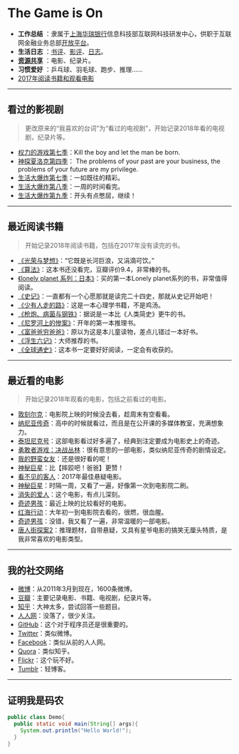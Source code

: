 #  The Game is On

- **工作总结** ：隶属于[上海华瑞银行](https://www.shrbank.com/)信息科技部互联网科技研发中心，供职于互联网金融业务总部[开放平台](https://open.hulubank.com.cn/)。
- **生活日志** ：[书评](./Books_and_Movies/Books_and_Movies.md)、[影评](./Books_and_Movies/Books_and_Movies.md)、[日志](./Stories/Stories.md)。
- **[资源共享](./Books_and_Movies/movie.md)** ：电影、纪录片。
- **习惯爱好** ：乒乓球、羽毛球、跑步、推理……
- [2017年阅读书籍和观看电影](./Books_and_Movies/2017Books_and_Movies.md)

-----------------------------

## 看过的影视剧
> 更改原来的“我喜欢的台词”为“看过的电视剧”，开始记录2018年看的电视剧，纪录片等。 

* [权力的游戏第七季](https://movie.douban.com/subject/26235354/)：Kill the boy and let the man be born.
* [神探夏洛克第四季](https://movie.douban.com/subject/25750923/)： The problems of your past are your business, the problems of your future are my privilege.
* [生活大爆炸第七季](https://movie.douban.com/subject/21339708/)：一如既往的精彩。
* [生活大爆炸第八季](https://movie.douban.com/subject/25845393/)：一周的时间看完。
* [生活大爆炸第九季](https://movie.douban.com/subject/25845400/)：开头有点憋屈，继续！

-----------

## 最近阅读书籍
> 开始记录2018年阅读书籍，包括在2017年没有读完的书。

* [《光荣与梦想》](https://book.douban.com/subject/26314954/)：“它既是长河巨浪，又涓滴可饮。”
* [《算法》](https://book.douban.com/subject/19952400/)：这本书还没看完，豆瓣评价9.4，非常棒的书。
* [《lonely planet 系列：日本》](https://book.douban.com/subject/26841390/)：买的第一本Lonely planet系列的书，非常值得阅读。
* [《史记》](https://book.douban.com/subject/1836555/)：一直都有一个心愿那就是读完二十四史，那就从史记开始吧！
* [《少有人走的路》](https://book.douban.com/subject/1775691/)：这是一本心理学书籍，不是鸡汤。
* [《枪炮、病菌与钢铁》](https://book.douban.com/subject/1813841/)：据说是一本比《人类简史》更牛的书。
* [《尼罗河上的惨案》](https://book.douban.com/subject/1813841/)：开年的第一本推理书。
* [《富爸爸穷爸爸》](https://book.douban.com/subject/3291111/)：原以为这是本儿童读物，差点儿错过一本好书。
* [《浮生六记》](https://book.douban.com/subject/26610864/)：大师推荐的书。
* [《全球通史》](https://book.douban.com/subject/1225977/)：这本书一定要好好阅读，一定会有收获的。

------------------------------

## 最近看的电影
> 开始记录2018年观看的电影，包括之前看过的电影。

- [敦刻尔克](https://movie.douban.com/subject/26607693/)：电影院上映的时候没去看，趁周末有空看看。
- [纳尼亚传奇](https://movie.douban.com/subject/1309052/)：高中的时候就看过，而且是在公开课的多媒体教室，充满想象力。
- [泰坦尼克号](https://movie.douban.com/subject/1292722/)：这部电影看过好多遍了，经典到注定要成为电影史上的奇迹。
- [勇敢者游戏：决战丛林](https://movie.douban.com/subject/26586766/)：很有意思的一部电影，类似纳尼亚传奇的剧情设定。
- [我的野蛮女友](https://movie.douban.com/subject/1292286/)：还是很好看的呢！
- [神秘巨星](https://movie.douban.com/subject/26942674/)：比【摔跤吧！爸爸】更赞！
- [看不见的客人](https://movie.douban.com/subject/26580232/)：2017年最佳悬疑电影。
- [神秘巨星](https://movie.douban.com/subject/26942674/)：时隔一周，又看了一遍，好像第一次到电影院二刷。
- [消失的爱人](https://movie.douban.com/subject/21318488/)：这个电影，有点儿深刻。
- [奇迹男孩](https://movie.douban.com/subject/26787574/)：最近上映的比较看好的电影。
- [红海行动](https://movie.douban.com/subject/26861685/)：大年初一到电影院去看的，很燃，很血腥。
- [奇迹男孩](https://movie.douban.com/subject/26787574/)：没错，我又看了一遍，非常温暖的一部电影。
- [唐人街探案2](https://movie.douban.com/subject/26698897/)：推理题材，自带悬疑，又具有星爷电影的搞笑无厘头特质，是我非常喜欢的电影类型。

-----------------------------

## 我的社交网络
- [微博](http://weibo.com/lingtiandipan)：从2011年3月到现在，1600条微博。
- [豆瓣](https://www.douban.com/people/lilei1998/)：主要记录电影、书籍、电视剧，纪录片等。
- [知乎](https://www.zhihu.com/people/li-lei-10-26)：大神太多，尝试回答一些题目。
- [人人网](http://www.renren.com/357981768/profile)：没落了，很少关注。
- [GitHub](https://github.com/lilei11981)：这个对于程序员还是很重要的。
- [Twitter](https://twitter.com/lilei1998)：类似微博。
- [Facebook](https://www.facebook.com/lilei11981)：类似从前的人人网。
- [Quora](https://www.quora.com/profile/%E7%A3%8A-%E6%9D%8E-12)：类似知乎。
- [Flickr](https://www.flickr.com/people/155046335@N04/)：这个玩不好。
- [Tumblr](https://www.tumblr.com/blog/lilei11981)：轻博客。

---------------------------

## 证明我是码农
``` java
public class Demo{
  public static void main(String[] args){
    System.out.println("Hello World!");
  }
}
```
